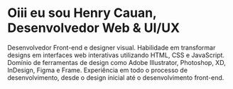 Oiii eu sou Henry Cauan, Desenvolvedor Web & UI/UX
===================================================================================================================================
Desenvolvedor Front-end e designer visual. Habilidade em transformar designs em interfaces web interativas utilizando HTML, CSS e JavaScript. Domínio de ferramentas de design como Adobe Illustrator, Photoshop, XD, InDesign, Figma e Frame. Experiência em todo o processo de desenvolvimento, desde o design inicial até o desenvolvimento front-end.

